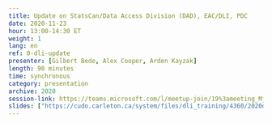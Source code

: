 ```yaml
---
title: Update on StatsCan/Data Access Division (DAD), EAC/DLI, PDC
date: 2020-11-23
hour: 13:00-14:30 ET
weight: 1
lang: en
ref: 0-dli-update
presenter: [Gilbert Bede, Alex Cooper, Arden Kayzak]
length: 90 minutes
time: synchronous
category: presentation
archive: 2020
session-link: https://teams.microsoft.com/l/meetup-join/19%3ameeting_MjM2NGE5ODUtOWNmYi00ZWQwLWE4ZmEtM2JiZDY1MTUwZWQ0%40thread.v2/0?context=%7b%22Tid%22%3a%22258f1f99-ee3d-42c7-bfc5-7af1b2343e02%22%2c%22Oid%22%3a%22453f2523-0463-455c-94fd-041235866d35%22%7d
slides: ["https://cudo.carleton.ca/system/files/dli_training/4360/2020dlitraining-pdcupdate.pptx","https://cudo.carleton.ca/system/files/dli_training/4360/2020dlitraining-pdcupdate.pptx","https://cudo.carleton.ca/system/files/dli_training/4360/statistics-canada-update.pptx"]
---
```

